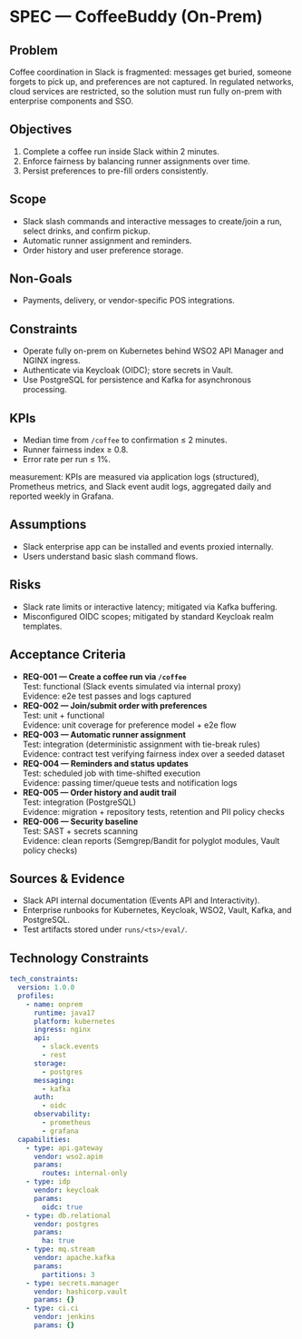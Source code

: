 # SPEC — CoffeeBuddy (On-Prem)

## Problem
Coffee coordination in Slack is fragmented: messages get buried, someone forgets to pick up, and preferences are not captured. In regulated networks, cloud services are restricted, so the solution must run fully on-prem with enterprise components and SSO.

## Objectives
1) Complete a coffee run inside Slack within 2 minutes.  
2) Enforce fairness by balancing runner assignments over time.  
3) Persist preferences to pre-fill orders consistently.

## Scope
- Slack slash commands and interactive messages to create/join a run, select drinks, and confirm pickup.
- Automatic runner assignment and reminders.
- Order history and user preference storage.

## Non-Goals
- Payments, delivery, or vendor-specific POS integrations.

## Constraints
- Operate fully on-prem on Kubernetes behind WSO2 API Manager and NGINX ingress.
- Authenticate via Keycloak (OIDC); store secrets in Vault.
- Use PostgreSQL for persistence and Kafka for asynchronous processing.

## KPIs
- Median time from `/coffee` to confirmation ≤ 2 minutes.
- Runner fairness index ≥ 0.8.
- Error rate per run ≤ 1%.

measurement: KPIs are measured via application logs (structured), Prometheus metrics, and Slack event audit logs, aggregated daily and reported weekly in Grafana.

## Assumptions
- Slack enterprise app can be installed and events proxied internally.
- Users understand basic slash command flows.

## Risks
- Slack rate limits or interactive latency; mitigated via Kafka buffering.
- Misconfigured OIDC scopes; mitigated by standard Keycloak realm templates.

## Acceptance Criteria
- **REQ-001 — Create a coffee run via `/coffee`**  
  Test: functional (Slack events simulated via internal proxy)  
  Evidence: e2e test passes and logs captured
- **REQ-002 — Join/submit order with preferences**  
  Test: unit + functional  
  Evidence: unit coverage for preference model + e2e flow
- **REQ-003 — Automatic runner assignment**  
  Test: integration (deterministic assignment with tie-break rules)  
  Evidence: contract test verifying fairness index over a seeded dataset
- **REQ-004 — Reminders and status updates**  
  Test: scheduled job with time-shifted execution  
  Evidence: passing timer/queue tests and notification logs
- **REQ-005 — Order history and audit trail**  
  Test: integration (PostgreSQL)  
  Evidence: migration + repository tests, retention and PII policy checks
- **REQ-006 — Security baseline**  
  Test: SAST + secrets scanning  
  Evidence: clean reports (Semgrep/Bandit for polyglot modules, Vault policy checks)

## Sources & Evidence
- Slack API internal documentation (Events API and Interactivity).
- Enterprise runbooks for Kubernetes, Keycloak, WSO2, Vault, Kafka, and PostgreSQL.
- Test artifacts stored under `runs/<ts>/eval/`.

## Technology Constraints
```yaml
tech_constraints:
  version: 1.0.0
  profiles:
    - name: onprem
      runtime: java17
      platform: kubernetes
      ingress: nginx
      api:
        - slack.events
        - rest
      storage:
        - postgres
      messaging:
        - kafka
      auth:
        - oidc
      observability:
        - prometheus
        - grafana
  capabilities:
    - type: api.gateway
      vendor: wso2.apim
      params:
        routes: internal-only
    - type: idp
      vendor: keycloak
      params:
        oidc: true
    - type: db.relational
      vendor: postgres
      params:
        ha: true
    - type: mq.stream
      vendor: apache.kafka
      params:
        partitions: 3
    - type: secrets.manager
      vendor: hashicorp.vault
      params: {}
    - type: ci.ci
      vendor: jenkins
      params: {}
```